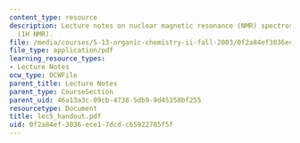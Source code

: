 ```yaml
---
content_type: resource
description: Lecture notes on nuclear magnetic resonance (NMR) spectroscopy and connectivity
  (1H NMR).
file: /media/courses/5-13-organic-chemistry-ii-fall-2003/0f2a84ef3036ece17dcdc65922785f5f_lec5_handout.pdf
file_type: application/pdf
learning_resource_types:
- Lecture Notes
ocw_type: OCWFile
parent_title: Lecture Notes
parent_type: CourseSection
parent_uid: 46a13a3c-09cb-4738-5db9-9d45358bf255
resourcetype: Document
title: lec5_handout.pdf
uid: 0f2a84ef-3036-ece1-7dcd-c65922785f5f
---
```

